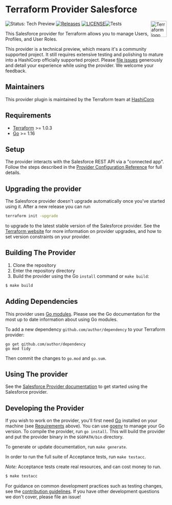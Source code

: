 # Terraform Provider Salesforce
<a href="https://terraform.io">
    <img src="https://github.com/hashicorp/terraform-website/tree/master/content/source/assets/images/logo-hashicorp.svg" alt="Terraform logo" align="right" height="50" />
</a>

![Status: Tech Preview](https://img.shields.io/badge/status-experimental-EAAA32) [![Releases](https://img.shields.io/github/release/hashicorp/terraform-provider-salesforce.svg)](https://github.com/hashicorp/terraform-provider-salesforce/releases)
[![LICENSE](https://img.shields.io/github/license/hashicorp/terraform-provider-salesforce.svg)](https://github.com/hashicorp/terraform-provider-salesforce/blob/main/LICENSE)![Tests](https://github.com/hashicorp/terraform-provider-salesforce/workflows/Tests/badge.svg)

This Salesforce provider for Terraform allows you to manage Users, Profiles, and User Roles.

This provider is a technical preview, which means it's a community supported project. It still requires extensive testing and polishing to mature into a HashiCorp officially supported project. Please [file issues](https://github.com/hashicorp/terraform-provider-salesforce/issues/new/choose) generously and detail your experience while using the provider. We welcome your feedback.

## Maintainers

This provider plugin is maintained by the Terraform team at [HashiCorp](https://www.hashicorp.com/)

## Requirements

-	[Terraform](https://www.terraform.io/downloads.html) >= 1.0.3
-	[Go](https://golang.org/doc/install) >= 1.16

## Setup

The provider interacts with the Salesforce REST API via a "connected app". Follow the steps described in the [Provider Configuration Reference](https://registry.terraform.io/providers/hashicorp/salesforce/latest/docs) for full details.

## Upgrading the provider

The Salesforce provider doesn't upgrade automatically once you've started using it. After a new release you can run

```bash
terraform init -upgrade
```

to upgrade to the latest stable version of the Salesforce provider. See the [Terraform website](https://www.terraform.io/docs/configuration/providers.html#provider-versions)
for more information on provider upgrades, and how to set version constraints on your provider.

## Building The Provider

1. Clone the repository
1. Enter the repository directory
1. Build the provider using the Go `install` command or `make build`:
```sh
$ make build
```

## Adding Dependencies

This provider uses [Go modules](https://github.com/golang/go/wiki/Modules).
Please see the Go documentation for the most up to date information about using Go modules.

To add a new dependency `github.com/author/dependency` to your Terraform provider:

```
go get github.com/author/dependency
go mod tidy
```

Then commit the changes to `go.mod` and `go.sum`.

## Using The provider

See the [Salesforce Provider documentation](https://registry.terraform.io/providers/hashicorp/salesforce/latest/docs) to get started using the
Salesforce provider.

## Developing the Provider

If you wish to work on the provider, you'll first need [Go](http://www.golang.org) installed on your machine (see [Requirements](#requirements) above).
You can use [goenv](https://github.com/syndbg/goenv) to manage your Go version.
To compile the provider, run `go install`. This will build the provider and put the provider binary in the `$GOPATH/bin` directory.

To generate or update documentation, run `make generate`.

In order to run the full suite of Acceptance tests, run `make testacc`.

*Note:* Acceptance tests create real resources, and can cost money to run.

```sh
$ make testacc
```

For guidance on common development practices such as testing changes, see the [contribution guidelines](https://github.com/hashicorp/terraform-provider-salesforce/blob/main/.github/CONTRIBUTING.md).
If you have other development questions we don't cover, please file an issue!
